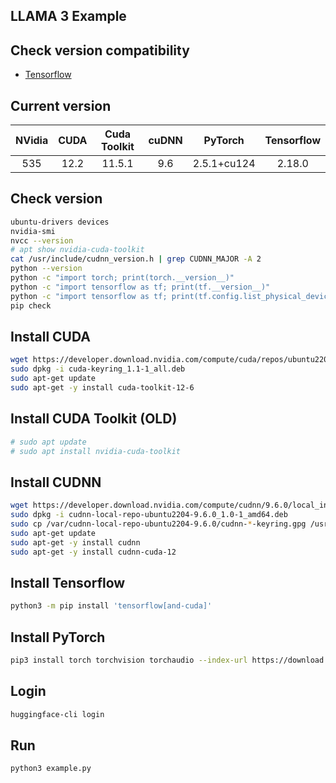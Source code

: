 ## LLAMA 3 Example

## Check version compatibility

- [Tensorflow](https://www.tensorflow.org/install/source?hl=ko#tested_build_configurations)

## Current version

| NVidia | CUDA  | Cuda Toolkit | cuDNN |   PyTorch   | Tensorflow |
| :----: | :---: | :----------: | :---: | :---------: | :--------: |
|  535   | 12.2  |    11.5.1    |  9.6  | 2.5.1+cu124 |   2.18.0   |

## Check version

```bash
ubuntu-drivers devices
nvidia-smi
nvcc --version
# apt show nvidia-cuda-toolkit
cat /usr/include/cudnn_version.h | grep CUDNN_MAJOR -A 2
python --version
python -c "import torch; print(torch.__version__)"
python -c "import tensorflow as tf; print(tf.__version__)"
python -c "import tensorflow as tf; print(tf.config.list_physical_devices('GPU'))"
pip check  
```

## Install CUDA

```bash
wget https://developer.download.nvidia.com/compute/cuda/repos/ubuntu2204/x86_64/cuda-keyring_1.1-1_all.deb
sudo dpkg -i cuda-keyring_1.1-1_all.deb
sudo apt-get update
sudo apt-get -y install cuda-toolkit-12-6
```

## Install CUDA Toolkit (OLD)

```bash
# sudo apt update
# sudo apt install nvidia-cuda-toolkit
```

## Install CUDNN

```bash
wget https://developer.download.nvidia.com/compute/cudnn/9.6.0/local_installers/cudnn-local-repo-ubuntu2204-9.6.0_1.0-1_amd64.deb
sudo dpkg -i cudnn-local-repo-ubuntu2204-9.6.0_1.0-1_amd64.deb
sudo cp /var/cudnn-local-repo-ubuntu2204-9.6.0/cudnn-*-keyring.gpg /usr/share/keyrings/
sudo apt-get update
sudo apt-get -y install cudnn
sudo apt-get -y install cudnn-cuda-12
```

## Install Tensorflow

```bash
python3 -m pip install 'tensorflow[and-cuda]'
```

## Install PyTorch

```bash
pip3 install torch torchvision torchaudio --index-url https://download.pytorch.org/whl/cu121
```

## Login

```bash
huggingface-cli login
```

## Run

```bash
python3 example.py
```
